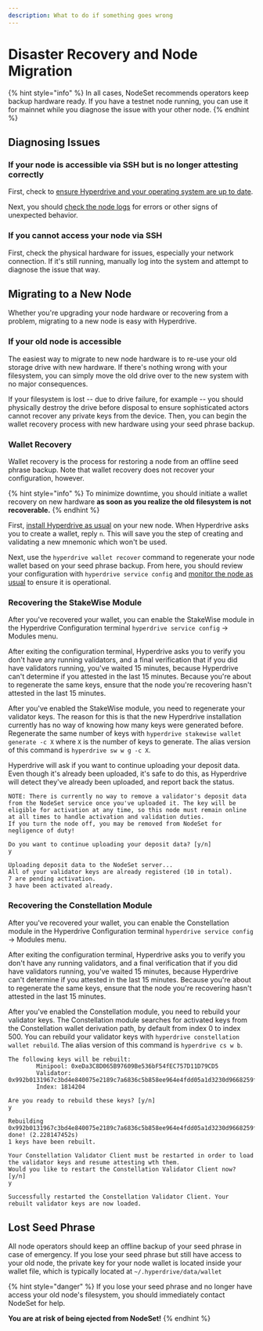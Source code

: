 ```yaml
---
description: What to do if something goes wrong
---
```


# Disaster Recovery and Node Migration

{% hint style="info" %}
In all cases, NodeSet recommends operators keep backup hardware ready. If you have a testnet node running, you can use it for mainnet while you diagnose the issue with your other node.
{% endhint %}

## Diagnosing Issues

### If your node is accessible via SSH but is no longer attesting correctly

First, check to [ensure Hyperdrive and your operating system are up to date](updating.md).

Next, you should [check the node logs](monitoring-your-node.md) for errors or other signs of unexpected behavior.

### If you cannot access your node via SSH

First, check the physical hardware for issues, especially your network connection. If it's still running, manually log into the system and attempt to diagnose the issue that way.&#x20;

## Migrating to a New Node

Whether you're upgrading your node hardware or recovering from a problem, migrating to a new node is easy with Hyperdrive.

### If your old node is accessible

The easiest way to migrate to new node hardware is to re-use your old storage drive with new hardware. If there's nothing wrong with your filesystem, you can simply move the old drive over to the new system with no major consequences.

If your filesystem is lost -- due to drive failure, for example -- you should physically destroy the drive before disposal to ensure sophisticated actors cannot recover any private keys from the device. Then, you can begin the wallet recovery process with new hardware using your seed phrase backup.

### Wallet Recovery

Wallet recovery is the process for restoring a node from an offline seed phrase backup. Note that wallet recovery does not recover your configuration, however.

{% hint style="info" %}
To minimize downtime, you should initiate a wallet recovery on new hardware **as soon as you realize the old filesystem is not recoverable.**
{% endhint %}

First, [install Hyperdrive as usual](installation.md) on your new node. When Hyperdrive asks you to create a wallet, reply `n`. This will save you the step of creating and validating a new mnemonic which won't be used. 

Next, use the `hyperdrive wallet recover` command to regenerate your node wallet based on your seed phrase backup. From here, you should review your configuration with `hyperdrive service config` and [monitor the node as usual](monitoring-your-node.md) to ensure it is operational.

### Recovering the StakeWise Module

After you've recovered your wallet, you can enable the StakeWise module in the Hyperdrive Configuration terminal `hyperdrive service config` -> Modules menu.

After exiting the configuration terminal, Hyperdrive asks you to verify you don't have any running validators, and a final verification that if you did have validators running, you've waited 15 minutes, because Hyperdrive can't determine if you attested in the last 15 minutes. Because you're about to regenerate the same keys, ensure that the node you're recovering hasn't attested in the last 15 minutes.

After you've enabled the StakeWise module, you need to regenerate your validator keys. The reason for this is that the new Hyperdrive installation currently has no way of knowing how many keys were generated before. Regenerate the same number of keys with `hyperdrive stakewise wallet generate -c X` where `X` is the number of keys to generate. The alias version of this command is `hyperdrive sw w g -c X`.

Hyperdrive will ask if you want to continue uploading your deposit data. Even though it's already been uploaded, it's safe to do this, as Hyperdrive will detect they've already been uploaded, and report back the status.

```
NOTE: There is currently no way to remove a validator's deposit data from the NodeSet service once you've uploaded it. The key will be eligible for activation at any time, so this node must remain online at all times to handle activation and validation duties.
If you turn the node off, you may be removed from NodeSet for negligence of duty!

Do you want to continue uploading your deposit data? [y/n]
y

Uploading deposit data to the NodeSet server...
All of your validator keys are already registered (10 in total).
7 are pending activation.
3 have been activated already.
```

### Recovering the Constellation Module

After you've recovered your wallet, you can enable the Constellation module in the Hyperdrive Configuration terminal `hyperdrive service config` -> Modules menu.

After exiting the configuration terminal, Hyperdrive asks you to verify you don't have any running validators, and a final verification that if you did have validators running, you've waited 15 minutes, because Hyperdrive can't determine if you attested in the last 15 minutes. Because you're about to regenerate the same keys, ensure that the node you're recovering hasn't attested in the last 15 minutes.

After you've enabled the Constellation module, you need to rebuild your validator keys. The Constellation module searches for activated keys from the Constellation wallet derivation path, by default from index 0 to index 500. You can rebuild your validator keys with `hyperdrive constellation wallet rebuild`. The alias version of this command is `hyperdrive cs w b`.

```
The following keys will be rebuilt:
        Minipool: 0xeDa3C8D065B97609Be536bF54fEC757D11D79CD5
        Validator: 0x992b0131967c3bd4e840075e2189c7a6836c5b858ee964e4fdd05a1d3230d9668259fdb3651b5ef63bad06e17b37b330
        Index: 1814204

Are you ready to rebuild these keys? [y/n]
y

Rebuilding 0x992b0131967c3bd4e840075e2189c7a6836c5b858ee964e4fdd05a1d3230d9668259fdb3651b5ef63bad06e17b37b330... done! (2.228147452s)
1 keys have been rebuilt.

Your Constellation Validator Client must be restarted in order to load the validator keys and resume attesting wth them.
Would you like to restart the Constellation Validator Client now? [y/n]
y

Successfully restarted the Constellation Validator Client. Your rebuilt validator keys are now loaded.
```

## Lost Seed Phrase

All node operators should keep an offline backup of your seed phrase in case of emergency. If you lose your seed phrase but still have access to your old node, the private key for your node wallet is located inside your wallet file, which is typically located at `~/.hyperdrive/data/wallet`

{% hint style="danger" %}
If you lose your seed phrase and no longer have access your old node's filesystem, you should immediately contact NodeSet for help.

**You are at risk of being ejected from NodeSet!**
{% endhint %}

